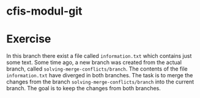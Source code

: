 # cfis-modul-git

# Exercise

In this branch there exist a file called `information.txt` which contains just some text. Some time ago, a new branch was created from the actual branch, called `solving-merge-conflicts/branch`. The contents of the file `information.txt` have diverged in both branches. The task is to merge the changes from the branch `solving-merge-conflicts/branch` into the current branch. The goal is to keep the changes from both branches. 